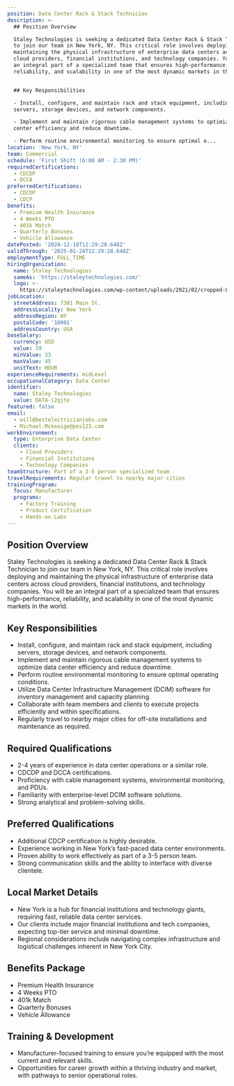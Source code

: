 ```yaml
---
position: Data Center Rack & Stack Technician
description: >-
  ## Position Overview

  Staley Technologies is seeking a dedicated Data Center Rack & Stack Technician
  to join our team in New York, NY. This critical role involves deploying and
  maintaining the physical infrastructure of enterprise data centers across
  cloud providers, financial institutions, and technology companies. You will be
  an integral part of a specialized team that ensures high-performance,
  reliability, and scalability in one of the most dynamic markets in the world.


  ## Key Responsibilities

  - Install, configure, and maintain rack and stack equipment, including
  servers, storage devices, and network components.

  - Implement and maintain rigorous cable management systems to optimize data
  center efficiency and reduce downtime.

  - Perform routine environmental monitoring to ensure optimal o...
location: 'New York, NY'
team: Commercial
schedule: 'First Shift (6:00 AM - 2:30 PM)'
requiredCertifications:
  - CDCDP
  - DCCA
preferredCertifications:
  - CDCDP
  - CDCP
benefits:
  - Premium Health Insurance
  - 4 Weeks PTO
  - 401k Match
  - Quarterly Bonuses
  - Vehicle Allowance
datePosted: '2024-12-18T12:29:28.648Z'
validThrough: '2025-01-24T12:29:28.648Z'
employmentType: FULL_TIME
hiringOrganization:
  name: Staley Technologies
  sameAs: 'https://staleytechnologies.com/'
  logo: >-
    https://staleytechnologies.com/wp-content/uploads/2021/02/cropped-Logo_StaleyTechnologies.png
jobLocation:
  streetAddress: 7381 Main St.
  addressLocality: New York
  addressRegion: NY
  postalCode: '10001'
  addressCountry: USA
baseSalary:
  currency: USD
  value: 39
  minValue: 33
  maxValue: 45
  unitText: HOUR
experienceRequirements: midLevel
occupationalCategory: Data Center
identifier:
  name: Staley Technologies
  value: DATA-i2gjte
featured: false
email:
  - will@bestelectricianjobs.com
  - Michael.Mckeaige@pes123.com
workEnvironment:
  type: Enterprise Data Center
  clients:
    - Cloud Providers
    - Financial Institutions
    - Technology Companies
teamStructure: Part of a 3-5 person specialized team
travelRequirements: Regular travel to nearby major cities
trainingProgram:
  focus: Manufacturer
  programs:
    - Factory Training
    - Product Certification
    - Hands-on Labs
---
```




## Position Overview
Staley Technologies is seeking a dedicated Data Center Rack & Stack Technician to join our team in New York, NY. This critical role involves deploying and maintaining the physical infrastructure of enterprise data centers across cloud providers, financial institutions, and technology companies. You will be an integral part of a specialized team that ensures high-performance, reliability, and scalability in one of the most dynamic markets in the world.

## Key Responsibilities
- Install, configure, and maintain rack and stack equipment, including servers, storage devices, and network components.
- Implement and maintain rigorous cable management systems to optimize data center efficiency and reduce downtime.
- Perform routine environmental monitoring to ensure optimal operating conditions.
- Utilize Data Center Infrastructure Management (DCIM) software for inventory management and capacity planning.
- Collaborate with team members and clients to execute projects efficiently and within specifications.
- Regularly travel to nearby major cities for off-site installations and maintenance as required.

## Required Qualifications
- 2-4 years of experience in data center operations or a similar role.
- CDCDP and DCCA certifications.
- Proficiency with cable management systems, environmental monitoring, and PDUs.
- Familiarity with enterprise-level DCIM software solutions.
- Strong analytical and problem-solving skills.

## Preferred Qualifications
- Additional CDCP certification is highly desirable.
- Experience working in New York’s fast-paced data center environments.
- Proven ability to work effectively as part of a 3-5 person team.
- Strong communication skills and the ability to interface with diverse clientele.

## Local Market Details
- New York is a hub for financial institutions and technology giants, requiring fast, reliable data center services.
- Our clients include major financial institutions and tech companies, expecting top-tier service and minimal downtime.
- Regional considerations include navigating complex infrastructure and logistical challenges inherent in New York City.

## Benefits Package
- Premium Health Insurance
- 4 Weeks PTO
- 401k Match
- Quarterly Bonuses
- Vehicle Allowance

## Training & Development
- Manufacturer-focused training to ensure you’re equipped with the most current and relevant skills.
- Opportunities for career growth within a thriving industry and market, with pathways to senior operational roles.